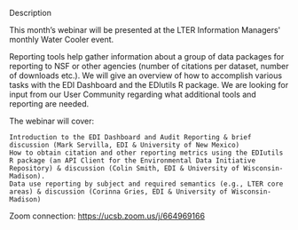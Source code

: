 Description

This month’s webinar will be presented at the LTER Information Managers' monthly Water Cooler event.

Reporting tools help gather information about a group of data packages for reporting to NSF or other agencies (number of citations per dataset, number of downloads etc.). We will give an overview of how to accomplish various tasks with the EDI Dashboard and the EDIutils R package. We are looking for input from our User Community regarding what additional tools and reporting are needed.

The webinar will cover:

    Introduction to the EDI Dashboard and Audit Reporting & brief discussion (Mark Servilla, EDI & University of New Mexico)
    How to obtain citation and other reporting metrics using the EDIutils R package (an API Client for the Environmental Data Initiative Repository) & discussion (Colin Smith, EDI & University of Wisconsin-Madison).
    Data use reporting by subject and required semantics (e.g., LTER core areas) & discussion (Corinna Gries, EDI & University of Wisconsin-Madison)

Zoom connection: https://ucsb.zoom.us/j/664969166
